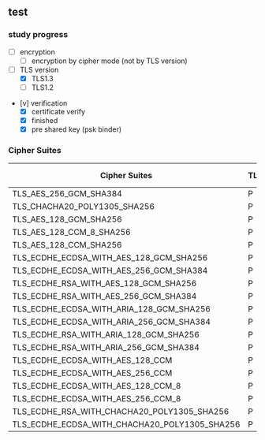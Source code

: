 ## test

### study progress

- [ ] encryption
  - [ ] encryption by cipher mode (not by TLS version)
- [ ] TLS version
  - [x] TLS1.3
  - [ ] TLS1.2
- [v] verification
  - [x] certificate verify
  - [x] finished
  - [x] pre shared key (psk binder)

### Cipher Suites

| Cipher Suites                                 | TLS1.3 | TLS 1.2 |
| --                                            |   --   |   --    |
| TLS_AES_256_GCM_SHA384                        |   P    |         |
| TLS_CHACHA20_POLY1305_SHA256                  |   P    |         |
| TLS_AES_128_GCM_SHA256                        |   P    |         |
| TLS_AES_128_CCM_8_SHA256                      |   P    |         |
| TLS_AES_128_CCM_SHA256                        |   P    |         |
| TLS_ECDHE_ECDSA_WITH_AES_128_GCM_SHA256       |   P    |         |
| TLS_ECDHE_ECDSA_WITH_AES_256_GCM_SHA384       |   P    |         |
| TLS_ECDHE_RSA_WITH_AES_128_GCM_SHA256         |   P    |         |
| TLS_ECDHE_RSA_WITH_AES_256_GCM_SHA384         |   P    |         |
| TLS_ECDHE_ECDSA_WITH_ARIA_128_GCM_SHA256      |   P    |         |
| TLS_ECDHE_ECDSA_WITH_ARIA_256_GCM_SHA384      |   P    |         |
| TLS_ECDHE_RSA_WITH_ARIA_128_GCM_SHA256        |   P    |         |
| TLS_ECDHE_RSA_WITH_ARIA_256_GCM_SHA384        |   P    |         |
| TLS_ECDHE_ECDSA_WITH_AES_128_CCM              |   P    |         |
| TLS_ECDHE_ECDSA_WITH_AES_256_CCM              |   P    |         |
| TLS_ECDHE_ECDSA_WITH_AES_128_CCM_8            |   P    |         |
| TLS_ECDHE_ECDSA_WITH_AES_256_CCM_8            |   P    |         |
| TLS_ECDHE_RSA_WITH_CHACHA20_POLY1305_SHA256   |   P    |         |
| TLS_ECDHE_ECDSA_WITH_CHACHA20_POLY1305_SHA256 |   P    |         |
